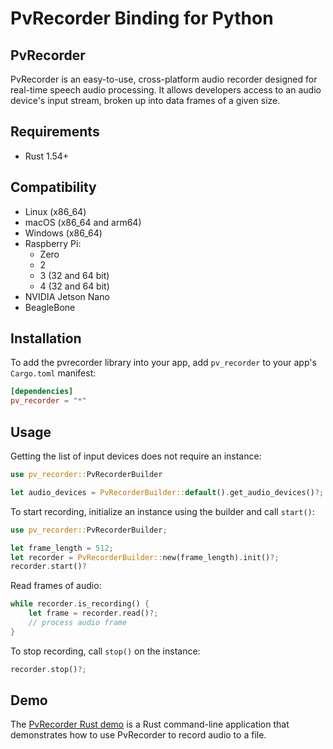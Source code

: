 # PvRecorder Binding for Python

## PvRecorder

PvRecorder is an easy-to-use, cross-platform audio recorder designed for real-time speech audio processing. It allows developers access to an audio device's input stream, broken up into data frames of a given size.

## Requirements

- Rust 1.54+

## Compatibility

- Linux (x86_64)
- macOS (x86_64 and arm64)
- Windows (x86_64)
- Raspberry Pi:
    - Zero
    - 2
    - 3 (32 and 64 bit)
    - 4 (32 and 64 bit)
- NVIDIA Jetson Nano
- BeagleBone

## Installation

To add the pvrecorder library into your app, add `pv_recorder` to your app's `Cargo.toml` manifest:
```toml
[dependencies]
pv_recorder = "*"
```

## Usage

Getting the list of input devices does not require an instance:

```rust
use pv_recorder::PvRecorderBuilder

let audio_devices = PvRecorderBuilder::default().get_audio_devices()?;
```

To start recording, initialize an instance using the builder and call `start()`:

```rust
use pv_recorder::PvRecorderBuilder;

let frame_length = 512;
let recorder = PvRecorderBuilder::new(frame_length).init()?;
recorder.start()?
```

Read frames of audio:

```rust
while recorder.is_recording() {
    let frame = recorder.read()?;
    // process audio frame
}
```

To stop recording, call `stop()` on the instance:

```rust
recorder.stop()?;
```

## Demo

The [PvRecorder Rust demo](https://github.com/Picovoice/pvrecorder/tree/main/demo/rust) is a Rust command-line application that demonstrates how to
use PvRecorder to record audio to a file.
